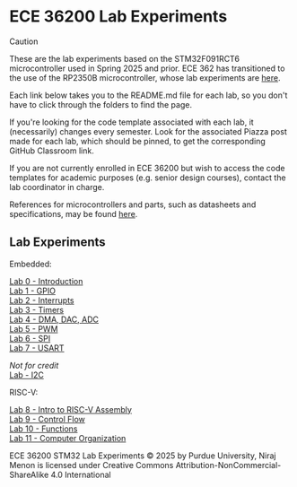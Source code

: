 # ECE 36200 Lab Experiments

> [!CAUTION]
> These are the lab experiments based on the STM32F091RCT6 microcontroller used in Spring 2025 and prior.  ECE 362 has transitioned to the use of the RP2350B microcontroller, whose lab experiments are [here](https://github.com/ece362-purdue/proton-labs/).

Each link below takes you to the README.md file for each lab, so you don't have to click through the folders to find the page.

If you're looking for the code template associated with each lab, it (necessarily) changes every semester.  Look for the associated Piazza post made for each lab, which should be pinned, to get the corresponding GitHub Classroom link.  

If you are not currently enrolled in ECE 36200 but wish to access the code templates for academic purposes (e.g. senior design courses), contact the lab coordinator in charge.

References for microcontrollers and parts, such as datasheets and specifications, may be found [here](https://engineering.purdue.edu/ece362/refs/).

## Lab Experiments

Embedded:

[Lab 0 - Introduction](lab0-intro/README.md)  
[Lab 1 - GPIO](lab1-gpio/README.md)  
[Lab 2 - Interrupts](lab2-interrupts/README.md)  
[Lab 3 - Timers](lab3-timers/README.md)  
[Lab 4 - DMA, DAC, ADC](lab4-dma-dac-adc/README.md)  
[Lab 5 - PWM](lab5-pwm/README.md)  
[Lab 6 - SPI](lab6-spi/README.md)  
[Lab 7 - USART](lab7-usart/README.md)  

*Not for credit*  
[Lab - I2C](lab-i2c/README.md)  

RISC-V:

[Lab 8 - Intro to RISC-V Assembly](lab8-riscv-intro/README.md)  
[Lab 9 - Control Flow](lab9-control-flow/README.md)  
[Lab 10 - Functions](lab10-functions/README.md)  
[Lab 11 - Computer Organization](lab11-comp-org/README.md)  

ECE 36200 STM32 Lab Experiments © 2025 by Purdue University, Niraj Menon is licensed under Creative Commons Attribution-NonCommercial-ShareAlike 4.0 International
